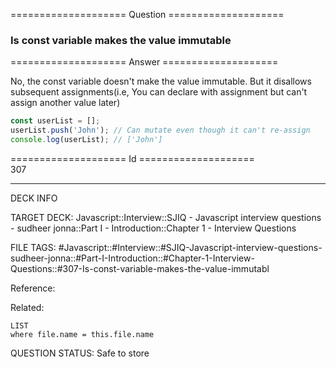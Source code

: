 ==================== Question ====================  

### Is const variable makes the value immutable  

==================== Answer ====================  

No, the const variable doesn't make the value immutable. But it disallows
subsequent assignments(i.e, You can declare with assignment but can't assign
another value later)

```javascript
const userList = [];
userList.push('John'); // Can mutate even though it can't re-assign
console.log(userList); // ['John']
```

==================== Id ====================  
307

---

DECK INFO

TARGET DECK: Javascript::Interview::SJIQ - Javascript interview questions - sudheer jonna::Part I - Introduction::Chapter 1 - Interview Questions

FILE TAGS: #Javascript::#Interview::#SJIQ-Javascript-interview-questions-sudheer-jonna::#Part-I-Introduction::#Chapter-1-Interview-Questions::#307-Is-const-variable-makes-the-value-immutabl

Reference:

Related:

```dataview
LIST
where file.name = this.file.name
```

QUESTION STATUS: Safe to store
